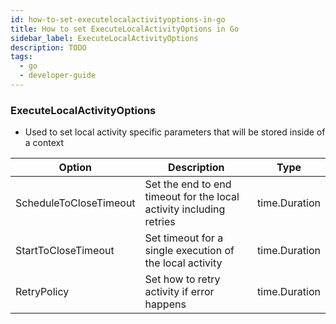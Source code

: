 ```yaml
---
id: how-to-set-executelocalactivityoptions-in-go
title: How to set ExecuteLocalActivityOptions in Go
sidebar_label: ExecuteLocalActivityOptions
description: TODO
tags:
  - go
  - developer-guide
---
```



### ExecuteLocalActivityOptions

* Used to set local activity specific parameters that will be stored inside of a context

| Option | Description | Type |
| --- | --- | --- |
| ScheduleToCloseTimeout | Set the end to end timeout for the local activity including retries | time.Duration |
| StartToCloseTimeout | Set timeout for a single execution of the local activity | time.Duration |
| RetryPolicy | Set how to retry activity if error happens | time.Duration |
